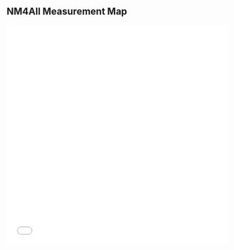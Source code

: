 ## NM4All Measurement Map

<iframe frameborder=0 style='width:100%;height:500px' src='//www.zeemaps.com/pub?group=3718055&legend=1&locate=1&h=purple,blue,yellow,light%20green,light%20blue,light%20yellow,light%20purple,white,brown,black,grey,orange,red%20dust,spring,olive,tree,forest,mold,teal,sky,cloud,lavender,fuscia,sunset,burgundy,lilac,sunflower,candle&track=UA-67572805-3'> </iframe>
